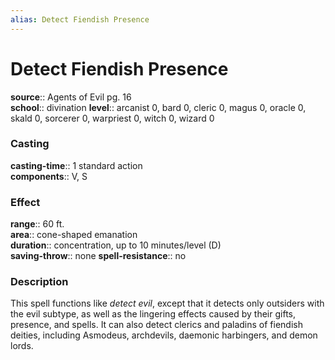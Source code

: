 ```yaml
---
alias: Detect Fiendish Presence
---
```


# Detect Fiendish Presence 

**source**:: Agents of Evil pg. 16  
**school**:: divination
**level**:: arcanist 0, bard 0, cleric 0, magus 0, oracle 0, skald 0, sorcerer 0, warpriest 0, witch 0, wizard 0

### Casting 

**casting-time**:: 1 standard action  
**components**:: V, S

### Effect 

**range**:: 60 ft.  
**area**:: cone-shaped emanation  
**duration**:: concentration, up to 10 minutes/level (D)  
**saving-throw**:: none
**spell-resistance**:: no

### Description 

This spell functions like *detect evil*, except that it detects only outsiders with the evil subtype, as well as the lingering effects caused by their gifts, presence, and spells. It can also detect clerics and paladins of fiendish deities, including Asmodeus, archdevils, daemonic harbingers, and demon lords.

